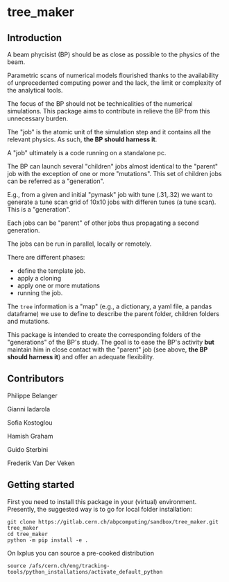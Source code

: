 # tree_maker

## Introduction
A beam phycisist (BP) should be as close as possible to the physics of the beam.

Parametric scans of numerical models flourished thanks to the availability 
of unprecedented computing power and the lack, the limit or complexity of the analytical tools. 

The focus of the BP should not be technicalities of the numerical simulations.
This package aims to contribute in relieve the BP from this unnecessary burden.

The "job" is the atomic unit of the simulation step and it contains all the relevant physics. 
As such, **the BP should harness it**.

A "job" ultimately is a code running on a standalone pc.

The BP can launch several "children" jobs almost identical to the "parent" job with the exception of one or more "mutations".
This set of children jobs can be referred as a "generation".

E.g., from a given and initial "pymask" job with tune (.31,.32) we want to generate a tune scan grid of 10x10 jobs with differen tunes (a tune scan). 
This is a "generation".

Each jobs can be "parent" of other jobs thus propagating a second generation.

The jobs can be run in parallel, locally or remotely.

There are different phases:
- define the template job.
- apply a cloning
- apply one or more mutations
- running the job.

The `tree` information is a "map" (e.g., a dictionary, a yaml file, a pandas dataframe) we use to define to describe the parent folder, children folders and mutations.

This package is intended to create the corresponding folders of the "generations" of the BP's study. The goal is to ease the BP's activity **but** maintain him in close contact with the "parent" job (see above, **the BP should harness it**) and offer an adequate flexibility.

## Contributors

Philippe Belanger

Gianni Iadarola

Sofia Kostoglou

Hamish Graham

Guido Sterbini

Frederik Van Der Veken

## Getting started

First you need to install this package in your (virtual) environment. Presently, the suggested way is to go for local folder installation:
```
git clone https://gitlab.cern.ch/abpcomputing/sandbox/tree_maker.git tree_maker
cd tree_maker
python -m pip install -e .
```

On lxplus you can source a pre-cooked distribution
```
source /afs/cern.ch/eng/tracking-tools/python_installations/activate_default_python
```